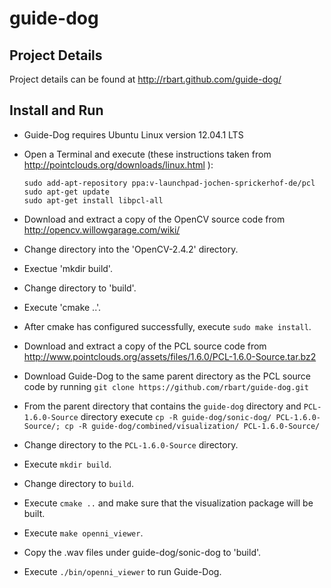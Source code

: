 guide-dog
=========

Project Details
---------------
Project details can be found at http://rbart.github.com/guide-dog/

Install and Run
---------------
-   Guide-Dog requires Ubuntu Linux version 12.04.1 LTS
-   Open a Terminal and execute (these instructions taken from
    http://pointclouds.org/downloads/linux.html ):

        sudo add-apt-repository ppa:v-launchpad-jochen-sprickerhof-de/pcl
        sudo apt-get update
        sudo apt-get install libpcl-all

-   Download and extract a copy of the OpenCV source code from
    http://opencv.willowgarage.com/wiki/
-   Change directory into the 'OpenCV-2.4.2' directory.
-   Exectue 'mkdir build'.
-   Change directory to 'build'.
-   Execute 'cmake ..'.
-   After cmake has configured successfully, execute `sudo make install`.
-   Download and extract a copy of the PCL source code from
    http://www.pointclouds.org/assets/files/1.6.0/PCL-1.6.0-Source.tar.bz2
-   Download Guide-Dog to the same parent directory as the PCL source code by
    running `git clone https://github.com/rbart/guide-dog.git`
-   From the parent directory that contains the `guide-dog` directory and
    `PCL-1.6.0-Source` directory execute
    `cp -R guide-dog/sonic-dog/ PCL-1.6.0-Source/; cp -R guide-dog/combined/visualization/ PCL-1.6.0-Source/`
-   Change directory to the `PCL-1.6.0-Source` directory.
-   Execute `mkdir build`.
-   Change directory to `build`.
-   Execute `cmake ..` and make sure that the visualization package will be built.
-   Execute `make openni_viewer`.
-   Copy the .wav files under guide-dog/sonic-dog to 'build'.
-   Execute `./bin/openni_viewer` to run Guide-Dog.
